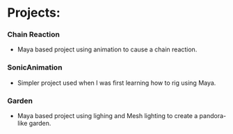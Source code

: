# Projects:<br />
### Chain Reaction<br />
+ Maya based project using animation to cause a chain reaction.

### SonicAnimation<br />
+ Simpler project used when I was first learning how to rig using Maya.

### Garden<br />
+ Maya based project using lighing and Mesh lighting to create a pandora-like garden.
